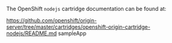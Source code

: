 The OpenShift `nodejs` cartridge documentation can be found at:

https://github.com/openshift/origin-server/tree/master/cartridges/openshift-origin-cartridge-nodejs/README.md
sampleApp
